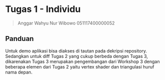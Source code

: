 # Tugas 1 - Individu

> Anggar Wahyu Nur Wibowo
> 051117400000052

## Panduan

Untuk demo aplikasi bisa diakses di tautan pada dekripsi repository. Sedangkan untuk diff Tugas 2 yang cukup berbeda dengan Tugas 3, dikarenakan Tugas 3 merupakan pengembangan dari Workshop 3 dengan beberapa elemen dari Tugas 2 yaitu vertex shader dan triangulasi huruf nama depan.
